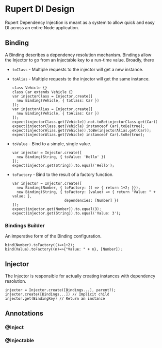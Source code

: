 # Rupert DI Design

Rupert Dependency Injection is meant as a system to allow quick and easy DI
across an entire Node application.

## Binding

A Binding describes a dependency resolution mechanism. Bindings allow the
Injector to go from an Injectable key to a run-time value. Broadly, there

* `toClass` - Multiple requests to the injector will get a new instance.
* `toAlias` - Multiple requests to the injector will get the same instance.
  ```
  class Vehicle {}
  class Car extends Vehicle {}
  var injectorClass = Injector.create([
    new Binding(Vehicle, { toClass: Car })
  ]);
  var injectorAlias = Injector.create([
    new Binding(Vehicle, { toAlias: Car })
  ]);
  expect(injectorClass.get(Vehicle)).not.toBe(injectorClass.get(Car));
  expect(injectorClass.get(Vehicle) instanceof Car).toBe(true);
  expect(injectorAlias.get(Vehicle)).toBe(injectorAlias.get(Car));
  expect(injectorAlias.get(Vehicle) instanceof Car).toBe(true);
  ```

* `toValue` - Bind to a simple, single value.
  ```
  var injector = Injector.create([
    new Binding(String, { toValue: 'Hello' })
  ]);
  expect(injector.get(String)).to.equal('Hello');
  ```

* `toFactory` - Bind to the result of a factory function.
  ```
  var injector = Injector.create([
    new Binding(Number, { toFactory: () => { return 1+2; }}),
    new Binding(String, { toFactory: (value) => { return "Value: " + value; },
                          dependencies: [Number] })
  ]);
  expect(injector.get(Number)).to.equal(3);
  expect(injector.get(String)).to.equal('Value: 3');
  ```

### Bindings Builder
An imperative form of the Binding configuration.

```
bind(Number).toFactory(()=>1+2);
bind(Value).toFactory((n)=>{"Value: " + n}, [Number]);
```

## Injector

The Injector is responsible for actually creating instances with dependency
resolution.

```
injector = Injector.create([Bindings...], parent?);
injector.create([Bindings...]) // Implicit child
injector.get(BindingKey) // Return an instance
```

## Annotations

### @Inject
### @Injectable
